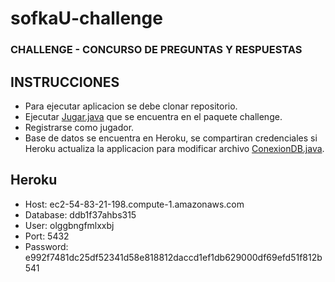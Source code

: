 # sofkaU-challenge

### CHALLENGE - CONCURSO DE PREGUNTAS Y RESPUESTAS

## INSTRUCCIONES
* Para ejecutar aplicacion se debe clonar repositorio.
* Ejecutar [Jugar.java](https://github.com/joeldavg/sofkaU-challenge/tree/main/src/main/java/challenge) que se encuentra en el paquete challenge.
* Registrarse como jugador.
* Base de datos se encuentra en Heroku, se compartiran credenciales si Heroku actualiza la applicacion para modificar archivo [ConexionDB.java](https://github.com/joeldavg/sofkaU-challenge/blob/main/src/main/java/challenge/dao/jdbc/ConexionDB.java).

## Heroku
* Host: ec2-54-83-21-198.compute-1.amazonaws.com
* Database: ddb1f37ahbs315
* User: olggbngfmlxxbj
* Port: 5432
* Password: e992f7481dc25df52341d58e818812daccd1ef1db629000df69efd51f812b541
